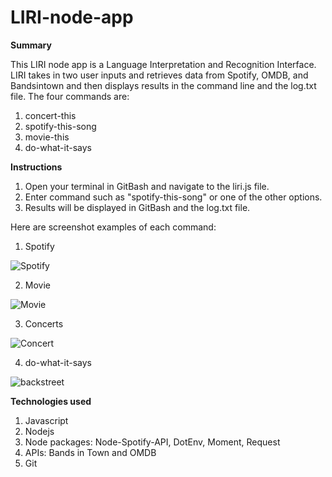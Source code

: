 # LIRI-node-app

**Summary**

This LIRI node app is a Language Interpretation and Recognition Interface. LIRI takes in two user inputs and retrieves data from Spotify, OMDB, and Bandsintown and then displays results in the command line and the log.txt file. The four commands are:

1) concert-this
2) spotify-this-song
3) movie-this
4) do-what-it-says

**Instructions**

1) Open your terminal in GitBash and navigate to the liri.js file. 
2) Enter command such as "spotify-this-song" or one of the other options.
3) Results will be displayed in GitBash and the log.txt file.

Here are screenshot examples of each command:

1) Spotify

![Spotify](https://user-images.githubusercontent.com/46902558/57962142-8a988b00-78d9-11e9-91b2-402a70d0df52.PNG)

2) Movie

![Movie](https://user-images.githubusercontent.com/46902558/57962156-a69c2c80-78d9-11e9-8fa3-8897490056b5.PNG)

3) Concerts

![Concert](https://user-images.githubusercontent.com/46902558/57962161-a9971d00-78d9-11e9-98b2-a796d03c9b5c.PNG)

4) do-what-it-says

![backstreet](https://user-images.githubusercontent.com/46902558/57962162-ab60e080-78d9-11e9-86b1-5f4b983f5de6.PNG)


**Technologies used**

1) Javascript
2) Nodejs
3) Node packages: Node-Spotify-API, DotEnv, Moment, Request
4) APIs: Bands in Town and OMDB
5) Git        
